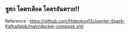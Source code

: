## ซูฮก โคตรเดือด โคตรอันตราย!!
Reference : https://github.com/Hideokun13/Jupyter-Spark-Kafka/blob/main/docker-compose.yml